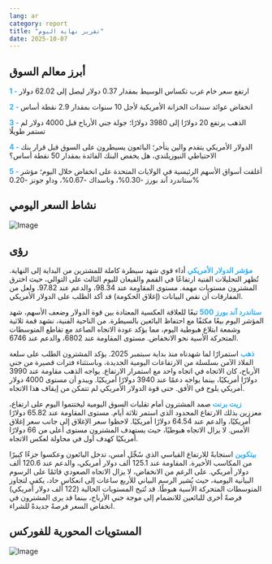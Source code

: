 ```yaml
---
lang: ar
category: report
title: "تقرير نهاية اليوم"
date: 2025-10-07
---
```



<h2>أبرز معالم السوق</h2>
<strong style="color: #2caef7;">1 - </strong> ارتفع سعر خام غرب تكساس الوسيط بمقدار 0.37 دولار ليصل إلى 62.02 دولار

<strong style="color: #2caef7;">2 - </strong> انخفاض عوائد سندات الخزانة الأمريكية لأجل 10 سنوات بمقدار 2.9 نقطة أساس

<strong style="color: #2caef7;">3 - </strong> الذهب يرتفع 20 دولارًا إلى 3980 دولارًا؛ جولة جني الأرباح قبل 4000 دولار لم تستمر طويلًا

<strong style="color: #2caef7;">4 - </strong> الدولار الأمريكي يتقدم والين يتأخر؛ البائعون يسيطرون على السوق قبل قرار بنك الاحتياطي النيوزيلندي، هل يخفض البنك الفائدة بمقدار 50 نقطة أساس؟

<strong style="color: #2caef7;">5 - </strong> أغلقت أسواق الأسهم الرئيسية في الولايات المتحدة على انخفاض خلال اليوم؛ مؤشر ستاندرد آند بورز -0.30%، وناسداك -0.67%، وداو جونز -0.20%



<h2>نشاط السعر اليومي</h2>
<img src="https://markleighedu.github.io/img/Oct-2025/07-Oct-2025/price.jpg" alt="Image"/>

<h2>رؤى</h2>
<strong style="color: #2caef7;">مؤشر الدولار الأمريكي</strong> أداء قوي شهد سيطرة كاملة للمشترين من البداية إلى النهاية. تُظهر التحليلات الفنية ارتفاعًا في القمم والقيعان لليوم الثالث على التوالي، حيث اخترق المشترون مستويات مهمة. مستوى المقاومة عند 98.34، والدعم عند 97.82. ولعل من المفارقات أن نقص البيانات (إغلاق الحكومة) قد أكد الطلب على الدولار الأمريكي.

<strong style="color: #2caef7;">ستاندرد آند بورز 500</strong> تبعًا للعلاقة العكسية المعتادة بين قوة الدولار وضعف الأسهم، شهد المؤشر اليوم بيعًا مكثفًا مع احتفاظ البائعين بالسيطرة. من الناحية الفنية، نشهد قمة ثلاثية وشمعة ابتلاع هبوطية اليوم، مما يؤكد عودة الاتجاه الصاعد مع تقاطع المتوسطات المتحركة الأسية نحو الانخفاض. مستوى المقاومة عند 6802، والدعم عند 6746.

<strong style="color: #2caef7;">ذهب</strong> استمرارًا لما شهدناه منذ بداية سبتمبر 2025. يؤكد المشترون الطلب على سلعة الملاذ الآمن بسلسلة من الارتفاعات اليومية الجديدة، وباستثناء فترات قصيرة من جني الأرباح، كان الاتجاه في اتجاه واحد مع استمرار الارتفاع. يواجه الذهب مقاومة عند 3990 دولارًا أمريكيًا، بينما يواجه دعمًا عند 3940 دولارًا أمريكيًا. ويبدو أن مستوى 4000 دولار أمريكي يلوح في الأفق. حتى قوة الدولار الأمريكي لم تتمكن من إيقاف هذا الاتجاه.

<strong style="color: #2caef7;">زيت برنت</strong> صمد المشترون أمام تقلبات السوق اليومية ليختتموا اليوم على ارتفاع، معززين بذلك الارتفاع المحدود الذي استمر ثلاثة أيام. مستوى المقاومة عند 65.82 دولارًا أمريكيًا، والدعم عند 64.54 دولارًا أمريكيًا. لاحظوا سعر الإغلاق إلى جانب سعر إغلاق الأمس. لا يزال الاتجاه هبوطيًا، حيث يستهدف المشترون مستوى أعلى من 66 دولارًا أمريكيًا كهدف أول في محاولة لعكس الاتجاه.

<strong style="color: #2caef7;">بيتكوين</strong> استجابةً للارتفاع القياسي الذي سُجِّل أمس، تدخل البائعون وعكسوا جزءًا كبيرًا من المكاسب الأخيرة. المقاومة عند 125.1 ألف دولار أمريكي، والدعم عند 120.6 ألف دولار أمريكي. على الرغم من الانخفاض، لا يزال الاتجاه الصعودي قائمًا على الرسوم البيانية اليومية، حيث يُشير الرسم البياني للأربع ساعات إلى انعكاس حاد، يكفي لتجاوز المتوسطات المتحركة الأسية هبوطًا. قد تُتيح المستويات الحالية (122 ألف دولار أمريكي) فرصةً أخرى للبائعين للانضمام إلى موجة جني الأرباح، بينما قد يرى المشترون في انخفاض السعر فرصةً جديدةً للشراء.



<h2>المستويات المحورية للفوركس</h2>
<img src="https://markleighedu.github.io/img/Oct-2025/07-Oct-2025/pivot.jpg" alt="Image"/>
